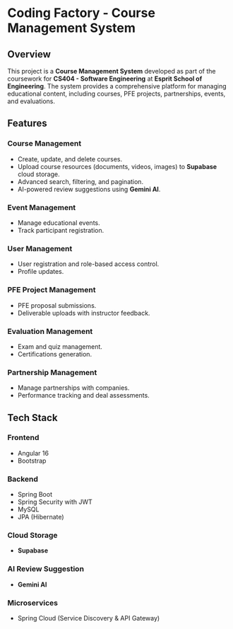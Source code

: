 # Coding Factory - Course Management System

## Overview
This project is a **Course Management System** developed as part of the coursework for **CS404 - Software Engineering** at **Esprit School of Engineering**. The system provides a comprehensive platform for managing educational content, including courses, PFE projects, partnerships, events, and evaluations.

## Features
### Course Management
- Create, update, and delete courses.
- Upload course resources (documents, videos, images) to **Supabase** cloud storage.
- Advanced search, filtering, and pagination.
- AI-powered review suggestions using **Gemini AI**.

### Event Management
- Manage educational events.
- Track participant registration.

### User Management
- User registration and role-based access control.
- Profile updates.

### PFE Project Management
- PFE proposal submissions.
- Deliverable uploads with instructor feedback.

### Evaluation Management
- Exam and quiz management.
- Certifications generation.

### Partnership Management
- Manage partnerships with companies.
- Performance tracking and deal assessments.

## Tech Stack

### Frontend
- Angular 16
- Bootstrap

### Backend
- Spring Boot
- Spring Security with JWT
- MySQL
- JPA (Hibernate)

### Cloud Storage
- **Supabase**

### AI Review Suggestion
- **Gemini AI**

### Microservices
- Spring Cloud (Service Discovery & API Gateway)



